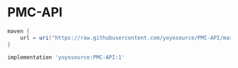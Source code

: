 # PMC-API

```groovy
maven {
    url = uri("https://raw.githubusercontent.com/yoyosource/PMC-API/master/releases")
}
```

```groovy
implementation 'yoyosource:PMC-API:1'
```
